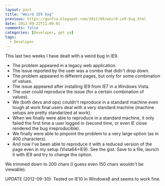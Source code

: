 ```yaml
---
layout: post
title: "Weird IE9 bug"
previous: https://gonfva.blogspot.com/2012/09/weird-ie9-bug.html
date: 2012-09-22T11:09:01
comments: false
categories: [Developer, got ya]
tags:
  - Developer
---
```


This last two weeks I have dealt with a weird bug in IE9.



<ul><li>The problem appeared in a legacy web application.&nbsp;</li><li>The issue reported by the user was a combo that didn't drop down.&nbsp;</li><li>The problem appeared in different pages, but only for some combination of values.</li><li>The issue appeared after installing IE9 from IE7 in a Windows Vista.&nbsp;</li><li>The user could reproduce the issue (for a certain combination of values).</li><li>We (both devs and ops) couldn't reproduce in a standard machine&nbsp;even tough&nbsp;at work final users deal with a very standard machine (machine setups are pretty standarized at work).&nbsp;</li><li>When we finally were able to reproduce in a standard machine, it only failed the first time a user logged in (second time, or even IE close rendered the bug irreproducible).</li><li>We&nbsp;finally&nbsp;were able to pinpoint the problem to a very large option (as in 400 characters).</li><li>And now I've been able to reproduce it with a reduced version of the page even in my setup (Vista64+IE9). See the gist. Save to a file, launch it with IE9 and try to change the option. </li></ul>
We trimmed down to 200 chars (I guess even 150 chars wouldn't be viewable).


UPDATE (2012-09-30): Tested on IE10 in Windows8 and seems to work fine.


<script src="https://gist.github.com/3763069.js?file=test.html"></script>
